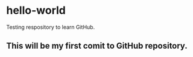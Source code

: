# hello-world
Testing respository to learn GitHub.
## This will be my first comit to GitHub repository.
